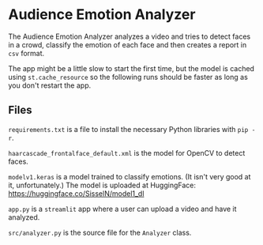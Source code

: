 # Audience Emotion Analyzer

The Audience Emotion Analyzer analyzes a video and tries to detect faces in a crowd, classify the emotion of each face and then creates a report in `csv` format.

The app might be a little slow to start the first time, but the model is cached using `st.cache_resource` so the following runs should be faster as long as you don't restart the app.

## Files
`requirements.txt` is a file to install the necessary Python libraries with `pip -r`.

`haarcascade_frontalface_default.xml` is the model for OpenCV to detect faces.

`modelv1.keras` is a model trained to classify emotions. (It isn't very good at it, unfortunately.) The model is uploaded at HuggingFace: https://huggingface.co/SisselN/model1_dl

`app.py` is a `streamlit` app where a user can upload a video and have it analyzed.

`src/analyzer.py` is the source file for the `Analyzer` class.
